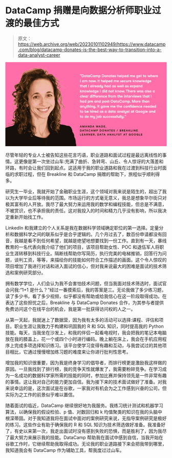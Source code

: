 # DataCamp 捐赠是向数据分析师职业过渡的最佳方式

> 原文：<https://web.archive.org/web/20230101102949/https://www.datacamp.com/blog/datacamp-donates-is-the-best-way-to-transition-into-a-data-analyst-career>

![](img/3135b7c25c702a68ac56a037ee90409b.png)

尽管年轻的专业人士被告知这些花言巧语，职业道路和面试过程是最远离线性的事情。这更像是第一次坐过山车:充满了曲折、急转弯、山丘、令人惊讶的大落差和环路，有时会让我们回到起点。这适用于我的职业道路和我在过渡到科技行业时面临的求职过程，但在 Breakline 和 DataCamp 捐赠的帮助下，旅程似乎顺利得多。

研究生一毕业，我就开始了金融职业生涯，这个领域对我来说是陌生的，超出了我以为大学毕业后等待我的范围。市场运行的方式毫无意义，我总是想象华尔街只对极其富有的人开放。我尽了最大努力来运用我的数学和编程技能，但总是不满意，不被赏识，也不承担我的责任。这对我投入的时间和精力几乎没有影响，所以我决定重新开始找工作。

LinkedIn 和我建立的个人关系是我在数据科学领域确定职位的第一选择。定量分析和数据科学之间的联系似乎是合乎逻辑的。几个月过去了，数百份申请都没有回音，我越是看不到任何希望，就越是绝望地想要找到一份工作。直到有一天，暴线教育的一名代表向我介绍了他们的项目，该项目帮助女性、POC 和退伍军人将职业生涯转移到科技行业。隔断线帮助你写简历，执行完美的电梯推销，回答行为问题，谈判工资，等等，来描绘你的技能如何符合工作描述的画面。这个令人惊叹的项目增加了我进行对话和进入面试的信心，但对我来说最大的困难是面试的技术筛选和案例研究部分。

拥有数学学位，人们会认为我不会害怕技术问题，但当我面对技术筛选时，面试官会问我:“1+1 是什么？”经过一番摸索后，我的答案是三。无论我做了多少练习题，读了多少书，看了多少视频，似乎都没有帮助或给我信心在这一阶段取得成功。在表达了这些担忧之后，Breakline 与 DataCamp Donates 合作，为其参与者提供免费访问这个在线平台的机会，我是第一批获得访问权的人之一。

从第一天起，我就迷上了数据营，因为我有太多的活动可以选择:课程、评估和项目。职业生涯让我致力于构建和巩固我的 R 和 SQL 知识，同时提高我的 Python 技能。每天，当我坐在沙发上，和我的伴侣一起看电视时，我会把我的笔记本电脑放在我的膝盖上，花一个或四个小时进行编码。晚上躺在床上，我会在手机应用程序上完成多项选择知识练习。该平台使学习变得有趣和互动，与我尝试过的其他项目相比，它通过慢慢增加练习题的难度来让你进行批判性思考。

增加我的知识很重要，因为我是终身学习的倡导者，而排行榜更是激励我这样做的原因。一旦我找到了排行榜，我的竞争天性就爆发了，我需要粉碎竞争。在学习成为一名成功的数据科学家所需的技能的同时，参加比赛并保持领先是一件非常有趣的事情。这让我对自己的能力更加自信。我为接下来的技术面试做好了准备。对我来说幸运的是，这次面试是在谷歌，一家我对有机会为之工作感到兴奋的公司，但实际为之工作的前景似乎难以置信。

随着面试的临近，DataCamp 继续很好地为我服务。我练习统计测试和机器学习算法，以确保我的假设检验、p 值、对数回归和 k 均值聚类的知识在我的头脑中根深蒂固。对于我知道我将在面试中面对的案例研究来说，无指导案例研究是极好的练习。这些作业有助于确保我的 R 和 SQL 知识为技术筛选做好准备。我准备好了，有史以来第一次，我走出面试时没有感到失败的恐惧，而是胜利了，因为我尽了最大努力来展示我的技能。DataCamp 帮助我在面试中感到自信，当我开始在谷歌工作时，它继续帮助我取得成功。无论我的职业道路接下来会把我带到哪里，我知道我会有 DataCamp 作为辅助工具，帮我度过过山车。
